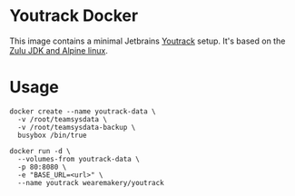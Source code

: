 # Youtrack Docker

This image contains a minimal Jetbrains [Youtrack](https://www.jetbrains.com/youtrack/) setup. It's based on the [Zulu JDK and Alpine linux](https://github.com/zulu-openjdk/zulu-openjdk/tree/master/alpine).

# Usage

```
docker create --name youtrack-data \
  -v /root/teamsysdata \
  -v /root/teamsysdata-backup \
  busybox /bin/true
```

```
docker run -d \
  --volumes-from youtrack-data \
  -p 80:8080 \
  -e "BASE_URL=<url>" \
  --name youtrack wearemakery/youtrack
```
